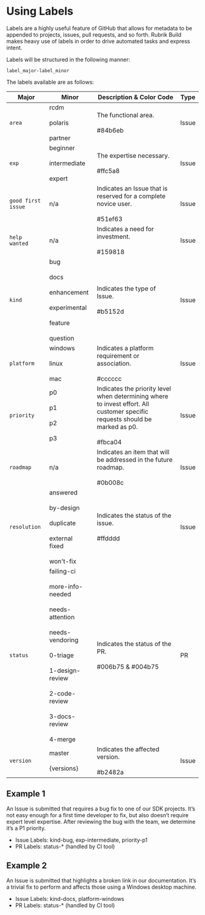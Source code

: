 # Using Labels

Labels are a highly useful feature of GitHub that allows for metadata to be appended to projects, issues, pull requests, and so forth. Rubrik Build makes heavy use of labels in order to drive automated tasks and express intent.

Labels will be structured in the following manner:

```
label_major-label_minor
```

The labels available are as follows:


| **Major**     | **Minor**                                                                                                                                                                          | **Description & Color Code**                                                                                                                    | **Type** |
|---------------|------------------------------------------------------------------------------------------------------------------------------------------------------------------------------------|-------------------------------------------------------------------------------------------------------------------------------------------------|----------|
| `area`        | rcdm <br><br>  polaris <br><br> partner                                                                                                                                              | The functional area. <br><br> #84b6eb                                                                                                           | Issue    |
| `exp`         | beginner <br><br> intermediate <br><br> expert <br>                                                                                                                                  | The expertise necessary. <br><br>  #ffc5a8                                                                                                      | Issue    |
| `good first issue` | n/a                                                                                                                                                                                | Indicates an Issue that is reserved for a complete novice user. <br><br>  #51ef63                                                               | Issue    |
| `help wanted` | n/a                                                                                                                                                                                | Indicates a need for investment. <br><br>  #159818                                                                                              | Issue    |
| `kind`        | bug <br><br> docs <br><br> enhancement <br><br> experimental <br><br> feature <br><br> question <br>                                                                                       | Indicates the type of Issue. <br><br>  #b5152d                                                                                                  | Issue    |
| `platform`    | windows <br><br> linux <br><br> mac                                                                                                                                                  | Indicates a platform requirement or association. <br><br>  #cccccc                                                                              | Issue    |
| `priority`    | p0 <br><br> p1 <br><br> p2 <br><br> p3                                                                                                                                                 | Indicates the priority level when determining where to invest effort.  All customer specific requests should be marked as p0. <br><br>  #fbca04 | Issue    |
| `roadmap`     | n/a                                                                                                                                                                                | Indicates an item that will be addressed in the future roadmap. <br><br>  #0b008c                                                               | Issue    |
| `resolution`  | answered <br><br> by-design <br><br> duplicate <br><br> external <br> fixed <br><br> won't-fix                                                                                         | Indicates the status of the issue. <br><br>  #ffdddd                                                                                            | Issue    |
| `status`      | failing-ci <br><br> more-info-needed <br><br> needs-attention <br><br> needs-vendoring <br><br> 0-triage <br><br> 1-design-review <br><br> 2-code-review <br><br> 3-docs-review <br><br> 4-merge | Indicates the status of the PR. <br><br>   #006b75 & #004b75                                                                                    | PR       |
| `version`     | master <br><br> {versions}                                                                                                                                                         | Indicates the affected version. <br><br>  #b2482a                                                                                               | Issue    |

## Example 1 
An Issue is submitted that requires a bug fix to one of our SDK projects. It’s not easy enough for a first time developer to fix, but also doesn’t require expert level expertise. After reviewing the bug with the team, we determine it’s a P1 priority.

* Issue Labels: kind-bug, exp-intermediate, priority-p1
* PR Labels: status-* (handled by CI tool)

## Example 2 
An Issue is submitted that highlights a broken link in our documentation. It’s a trivial fix to perform and affects those using a Windows desktop machine.

* Issue Labels: kind-docs, platform-windows
* PR Labels: status-* (handled by CI tool)